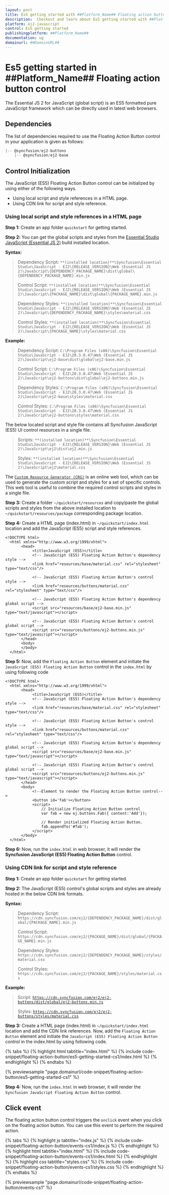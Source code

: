 ```yaml
---
layout: post
title: Es5 getting started with ##Platform_Name## Floating action button control | Syncfusion
description:  Checkout and learn about Es5 getting started with ##Platform_Name## Floating action button control of Syncfusion Essential JS 2 and more details.
platform: ej2-javascript
control: Es5 getting started 
publishingplatform: ##Platform_Name##
documentation: ug
domainurl: ##DomainURL##
---
```


# Es5 getting started in ##Platform_Name## Floating action button control

The Essential JS 2 for JavaScript (global script) is an ES5 formatted pure JavaScript framework which can be directly used in latest web browsers.

## Dependencies

The list of dependencies required to use the Floating Action Button control in your application is given as follows:

```js
|-- @syncfusion/ej2-buttons
    |-- @syncfusion/ej2-base
```

## Control Initialization

The JavaScript (ES5) Floating Action Button control can be initialized by using either of the following ways.

* Using local script and style references in a HTML page.
* Using CDN link for script and style reference.

### Using local script and style references in a HTML page

**Step 1:** Create an app folder `quickstart` for getting started.

**Step 2:** You can get the global scripts and styles from the [Essential Studio JavaScript (Essential JS 2)](https://www.syncfusion.com/downloads/essential-js2) build installed location.

**Syntax:**
> Dependency Script: `**(installed location)**\Syncfusion\Essential Studio\JavaScript - EJ2\{RELEASE_VERSION}\Web (Essential JS 2)\JavaScript\{DEPENDENCY_PACKAGE_NAME}\dist\global\{DEPENDENCY_PACKAGE_NAME}.min.js`
>
> Control Script: `**(installed location)**\Syncfusion\Essential Studio\JavaScript - EJ2\{RELEASE_VERSION}\Web (Essential JS 2)\JavaScript\{PACKAGE_NAME}\dist\global\{PACKAGE_NAME}.min.js`
>
> Dependency Styles: `**(installed location)**\Syncfusion\Essential Studio\JavaScript - EJ2\{RELEASE_VERSION}\Web (Essential JS 2)\JavaScript\{DEPENDENCY_PACKAGE_NAME}\styles\material.css`
>
> Control Styles: `**(installed location)**\Syncfusion\Essential Studio\JavaScript - EJ2\{RELEASE_VERSION}\Web (Essential JS 2)\JavaScript\{PACKAGE_NAME}\styles\material.css`

**Example:**

> Dependency Script: `C:\Program Files (x86)\Syncfusion\Essential Studio\JavaScript - EJ2\20.3.0.47\Web (Essential JS 2)\JavaScript\ej2-base\dist\global\ej2-base.min.js`
>
> Control Script: `C:\Program Files (x86)\Syncfusion\Essential Studio\JavaScript - EJ2\20.3.0.47\Web (Essential JS 2)\JavaScript\ej2-buttons\dist\global\ej2-buttons.min.js`
>
> Dependency Styles: `C:\Program Files (x86)\Syncfusion\Essential Studio\JavaScript - EJ2\20.3.0.47\Web (Essential JS 2)\JavaScript\ej2-base\styles\material.css`
>
> Control Styles: `C:\Program Files (x86)\Syncfusion\Essential Studio\JavaScript - EJ2\20.3.0.47\Web (Essential JS 2)\JavaScript\ej2-buttons\styles\material.css`

The below located script and style file contains all Syncfusion JavaScript (ES5) UI control resources in a single file.

> Scripts: `**(installed location)**\Syncfusion\Essential Studio\JavaScript - EJ2\{RELEASE_VERSION}\Web (Essential JS 2)\JavaScript\ej2\dist\ej2.min.js`
>
> Styles: `**(installed location)**\Syncfusion\Essential Studio\JavaScript - EJ2\{RELEASE_VERSION}\Web (Essential JS 2)\JavaScript\ej2\material.css`

The [`Custom Resource Generator (CRG)`](https://crg.syncfusion.com/) is an online web tool, which can be used to generate the custom script and styles for a set of specific controls. This web tool is useful to combine the required control scripts and styles in a single file.

**Step 3:** Create a folder `~/quickstart/resources` and copy/paste the global scripts and styles from the above installed location to `~/quickstart/resources/package` corresponding package location.

**Step 4:** Create a HTML page (index.html) in `~/quickstart/index.html` location and add the JavaScript (ES5) script and style references.

```
<!DOCTYPE html>
  <html xmlns="http://www.w3.org/1999/xhtml">
       <head>
            <title>JavaScript (ES5)</title>
            <!-- JavaScript (ES5) Floating Action Button's dependency style -->
            <link href="resources/base/material.css" rel="stylesheet" type="text/css"/>

            <!-- JavaScript (ES5) Floating Action Button's control style -->
            <link href="resources/buttons/material.css" rel="stylesheet" type="text/css"/>

            <!-- JavaScript (ES5) Floating Action Button's dependency global script -->
            <script src="resources/base/ej2-base.min.js" type="text/javascript"></script>

            <!-- JavaScript (ES5) Floating Action Button's control global script -->
            <script src="resources/buttons/ej2-buttons.min.js" type="text/javascript"></script>
       </head>
       <body>
       </body>
  </html>
```

**Step 5:** Now, add the `Floating Action Button` element and initiate the `JavaScript (ES5) Floating Action Button` control in the `index.html` by using following code

```
<!DOCTYPE html>
  <html xmlns="http://www.w3.org/1999/xhtml">
       <head>
            <title>JavaScript (ES5)</title>
            <!-- JavaScript (ES5) Floating Action Button's dependency style -->
            <link href="resources/base/material.css" rel="stylesheet" type="text/css"/>

            <!-- JavaScript (ES5) Floating Action Button's control style -->
            <link href="resources/buttons/material.css" rel="stylesheet" type="text/css"/>

            <!-- JavaScript (ES5) Floating Action Button's dependency global script -->
            <script src="resources/base/ej2-base.min.js" type="text/javascript"></script>

            <!-- JavaScript (ES5) Floating Action Button's control global script -->
            <script src="resources/buttons/ej2-buttons.min.js" type="text/javascript"></script>
       </head>
       <body>
            <!--Element to render the Floating Action Button control-->
            <button id='fab'></button>
            <script>
                // Initialize Floating Action Button control
                var fab = new ej.buttons.Fab({ content:'Add'});

                // Render initialized Floating Action Button.
                fab.appendTo('#fab');
            </script>
       </body>
  </html>
```

**Step 6:** Now, run the `index.html` in web browser, it will render the **Syncfusion JavaScript (ES5) Floating Action Button** control.

### Using CDN link for script and style reference

**Step 1:** Create an app folder `quickstart` for getting started.

**Step 2:** The JavaScript (ES5) control's global scripts and styles are already hosted in the below CDN link formats.

**Syntax:**
> Dependency Script: `https://cdn.syncfusion.com/ej2/{DEPENDENCY_PACKAGE_NAME}/dist/global/{PACKAGE_NAME}.min.js`
>
> Control Script: `https://cdn.syncfusion.com/ej2/{PACKAGE_NAME}/dist/global/{PACKAGE_NAME}.min.js`
>
> Dependency Styles: `https://cdn.syncfusion.com/ej2/{DEPENDENCY_PACKAGE_NAME}/styles/material.css`
>
> Control Styles: `https://cdn.syncfusion.com/ej2/{PACKAGE_NAME}/styles/material.css`

**Example:**
> Script: [`https://cdn.syncfusion.com/ej2/ej2-buttons/dist/global/ej2-buttons.min.js`](https://cdn.syncfusion.com/ej2/ej2-buttons/dist/global/ej2-buttons.min.js)
>
> Styles: [`https://cdn.syncfusion.com/ej2/ej2-buttons/styles/material.css`](http://cdn.syncfusion.com/ej2/ej2-buttons/styles/material.css)

**Step 3:** Create a HTML page (index.html) in `~/quickstart/index.html` location and add the CDN link references. Now, add the `Floating Action Button` element and initiate the `JavaScript (ES5) Floating Action Button` control in the index.html by using following code.

{% tabs %}
{% highlight html tabtitle="index.html" %}
{% include code-snippet/floating-action-button/es5-getting-started-cs1/index.html %}
{% endhighlight %}
{% endtabs %}
        
{% previewsample "page.domainurl/code-snippet/floating-action-button/es5-getting-started-cs1" %}

**Step 4:** Now, run the `index.html` in web browser, it will render the `Syncfusion JavaScript Floating Action Button` control.

## Click event

The floating action button control triggers the `onclick` event when you click on the floating action button. You can use this event to perform the required action.

{% tabs %}
{% highlight js tabtitle="index.js" %}
{% include code-snippet/floating-action-button/events-cs1/index.js %}
{% endhighlight %}
{% highlight html tabtitle="index.html" %}
{% include code-snippet/floating-action-button/events-cs1/index.html %}
{% endhighlight %}
{% highlight css tabtitle="styles.css" %}
{% include code-snippet/floating-action-button/events-cs1/styles.css %}
{% endhighlight %}
{% endtabs %}
        
{% previewsample "page.domainurl/code-snippet/floating-action-button/events-cs1" %}
